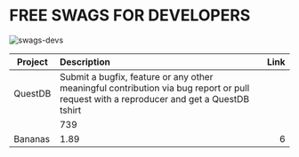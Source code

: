 # FREE SWAGS FOR DEVELOPERS

![swags-devs](https://socialify.git.ci/open-xyz/swags-devs/image?description=1&font=Jost&language=1&name=1&owner=1&pattern=Charlie%20Brown&theme=Dark)


| Project            | Description                     | Link       |
|--------------------|:--------------------------------|-----------:|
| QuestDB       |  Submit a bugfix, feature or any other meaningful contribution via bug report or pull request with a reproducer and get a QuestDB tshirt 
                          |        739 |
| Bananas            |  1.89                           |          6 |
